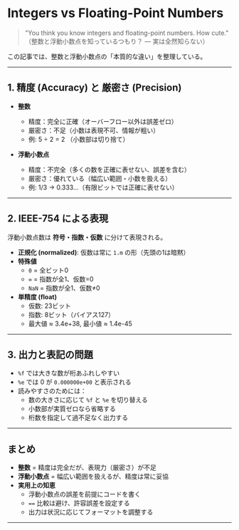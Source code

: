 # Integers vs Floating-Point Numbers

> "You think you know integers and floating-point numbers. How cute."
> （整数と浮動小数点を知っているつもり？ ― 実は全然知らない）

この記事では、整数と浮動小数点の「本質的な違い」を整理している。

---

## 1. 精度 (Accuracy) と 厳密さ (Precision)

- **整数**
  - 精度：完全に正確（オーバーフロー以外は誤差ゼロ）
  - 厳密さ：不足（小数は表現不可、情報が粗い）
  - 例: 5 ÷ 2 = 2 （小数部は切り捨て）

- **浮動小数点**
  - 精度：不完全（多くの数を正確に表せない、誤差を含む）
  - 厳密さ：優れている（幅広い範囲・小数を扱える）
  - 例: 1/3 → 0.333…（有限ビットでは正確に表せない）

---

## 2. IEEE-754 による表現

浮動小数点数は **符号・指数・仮数** に分けて表現される。


- **正規化 (normalized)**: 仮数は常に `1.m` の形（先頭の1は暗黙）
- **特殊値**
  - `0` = 全ビット0
  - `∞` = 指数が全1、仮数=0
  - `NaN` = 指数が全1、仮数≠0
- **単精度 (float)**
  - 仮数: 23ビット
  - 指数: 8ビット（バイアス127）
  - 最大値 ≈ 3.4e+38, 最小値 ≈ 1.4e-45

---

## 3. 出力と表記の問題

- `%f` では大きな数が桁あふれしやすい
- `%e` では 0 が `0.000000e+00` と表示される
- 読みやすさのためには：
  - 数の大きさに応じて `%f` と `%e` を切り替える
  - 小数部が実質ゼロなら省略する
  - 桁数を指定して過不足なく出力する

---

## まとめ

- **整数** = 精度は完全だが、表現力（厳密さ）が不足
- **浮動小数点** = 幅広い範囲を扱えるが、精度は常に妥協
- **実用上の知恵**
  - 浮動小数点の誤差を前提にコードを書く
  - `==` 比較は避け、許容誤差を設定する
  - 出力は状況に応じてフォーマットを調整する

---

